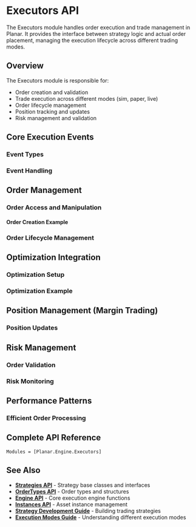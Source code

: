 <!--
title: "Executors API"
description: "Order execution and trade management"
category: "api-reference"
difficulty: "advanced"
prerequisites: ["getting-started", "strategy-development"]
topics: ["api-reference", "orders", "execution", "trading"]
last_updated: "2025-10-04"
estimated_time: "Reference material"
-->

# Executors API

The Executors module handles order execution and trade management in Planar. It provides the interface between strategy logic and actual order placement, managing the execution lifecycle across different trading modes.

## Overview

The Executors module is responsible for:
- Order creation and validation
- Trade execution across different modes (sim, paper, live)
- Order lifecycle management
- Position tracking and updates
- Risk management and validation

## Core Execution Events

### Event Types


### Event Handling


## Order Management

### Order Access and Manipulation


#### Order Creation Example


### Order Lifecycle Management


## Optimization Integration

### Optimization Setup


### Optimization Example


## Position Management (Margin Trading)

### Position Updates


## Risk Management

### Order Validation


### Risk Monitoring


## Performance Patterns

### Efficient Order Processing


## Complete API Reference

```@autodocs
Modules = [Planar.Engine.Executors]
```

## See Also

- **[Strategies API](strategies.md)** - Strategy base classes and interfaces
- **[OrderTypes API](../customizations/orders.md)** - Order types and structures
- **[Engine API](engine.md)** - Core execution engine functions
- **[Instances API](instances.md)** - Asset instance management
- **[Strategy Development Guide](../guides/strategy-development.md)** - Building trading strategies
- **[Execution Modes Guide](../guides/execution-modes.md)** - Understanding different execution modes

